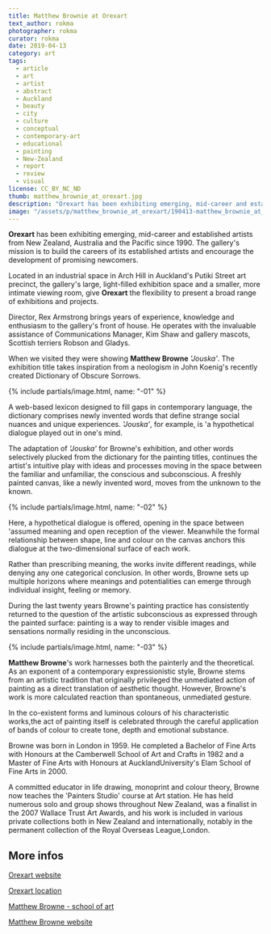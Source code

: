 ```yaml
---
title: Matthew Brownie at Orexart
text_author: rokma
photographer: rokma
curator: rokma
date: 2019-04-13
category: art
tags:
  - article
  - art
  - artist
  - abstract
  - Auckland
  - beauty
  - city
  - culture
  - conceptual
  - contemporary-art
  - educational
  - painting
  - New-Zealand
  - report
  - review
  - visual
license: CC_BY_NC_ND
thumb: matthew_brownie_at_orexart.jpg
description: "Orexart has been exhibiting emerging, mid-career and established artists from New Zealand, Australia and the Pacific since 1990. The gallery's mission is to build the careers of its established artists and encourage the development of promising newcomers. When we visited they were showing Matthew Browne. The exhibition title, Jouska, takes inspiration from a neologism in John Koenig's recently created Dictionary of Obscure Sorrows."
image: "/assets/p/matthew_brownie_at_orexart/190413-matthew_brownie_at_orexart.jpg"
---
```


**Orexart** has been exhibiting emerging, mid-career and established artists from New Zealand, Australia and the Pacific since 1990. The gallery's mission is to build the careers of its established artists and encourage the development of promising newcomers.

Located in an industrial space in Arch Hill in Auckland's Putiki Street art precinct, the gallery's large, light-filled exhibition space and a smaller, more intimate viewing room, give **Orexart** the flexibility to present a broad range of exhibitions and projects.

Director, Rex Armstrong brings years of experience, knowledge and enthusiasm to the gallery's front of house. He operates with the invaluable assistance of Communications Manager, Kim Shaw and gallery mascots, Scottish terriers Robson and Gladys.

When we visited they were showing **Matthew Browne** _'Jouska'_. The exhibition title takes inspiration from a neologism in John Koenig's recently created Dictionary of Obscure Sorrows.

{% include partials/image.html, name: "-01" %}

A web-based lexicon designed to fill gaps in contemporary language, the dictionary comprises newly invented words that define strange social nuances and unique experiences. _'Jouska'_, for example, is 'a hypothetical dialogue played out in one's mind.

The adaptation of _'Jouska'_ for Browne's exhibition, and other words selectively plucked from the dictionary for the painting titles, continues the artist's intuitive play with ideas and processes moving in the space between the familiar and unfamiliar, the conscious and subconscious. A freshly painted canvas, like a newly invented word, moves from the unknown to the known.


{% include partials/image.html, name: "-02" %}

Here, a hypothetical dialogue is offered, opening in the space between 'assumed meaning and open reception of the viewer. Meanwhile the formal relationship between shape, line and colour on the canvas anchors this dialogue at the two-dimensional surface of each work.

Rather than prescribing meaning, the works invite different readings, while denying any one categorical conclusion. In other words, Browne sets up multiple horizons where meanings and potentialities can emerge through individual insight, feeling or memory.

During the last twenty years Browne's painting practice has consistently returned to the question of the artistic subconscious as expressed through the painted surface: painting is a way to render visible images and sensations normally residing in the unconscious.


{% include partials/image.html, name: "-03" %}


**Matthew Browne**'s work harnesses both the painterly and the theoretical. As an exponent of a contemporary expressionistic style, Browne stems from an artistic tradition that originally privileged the unmediated action of painting as a direct translation of aesthetic thought. However, Browne's work is more calculated reaction than spontaneous, unmediated gesture.

In the co-existent forms and luminous colours of his characteristic works,the act of painting itself is celebrated through the careful application of bands of colour to create tone, depth and emotional substance.

Browne was born in London in 1959. He completed a Bachelor of Fine Arts with Honours at the Camberwell School of Art and Crafts in 1982 and a Master of Fine Arts with Honours at AucklandUniversity's Elam School of Fine Arts in 2000.

A committed educator in life drawing, monoprint and colour theory, Browne now teaches the 'Painters Studio' course at Art station. He has held numerous solo and group shows throughout New Zealand, was a finalist in the 2007 Wallace Trust Art Awards, and his work is included in various private collections both in New Zealand and internationally, notably in the permanent collection of the Royal Overseas League,London.


## More infos

[Orexart website](http://orexart.co.nz/)

[Orexart location](https://goo.gl/maps/BzwvBrmXDV42)

[Matthew Browne - school of art](https://www.browne.school.nz/matthew-browne)

[Matthew Browne website](https://matthewbrowne.co.nz/)
